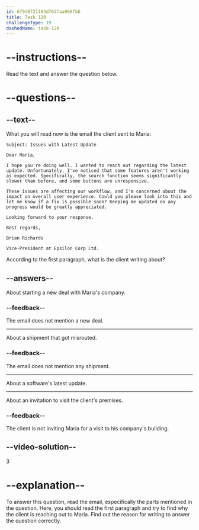 ```yaml
---
id: 679d8721183d762faa960fb6
title: Task 120
challengeType: 19
dashedName: task-120
---
```


<!-- READING -->

# --instructions--

Read the text and answer the question below.

# --questions--

## --text--

What you will read now is the email the client sent to Maria:

`Subject: Issues with Latest Update`

`Dear Maria,`

`I hope you're doing well. I wanted to reach out regarding the latest update. Unfortunately, I've noticed that some features aren't working as expected. Specifically, the search function seems significantly slower than before, and some buttons are unresponsive.`

`These issues are affecting our workflow, and I'm concerned about the impact on overall user experience. Could you please look into this and let me know if a fix is possible soon? Keeping me updated on any progress would be greatly appreciated.`

`Looking forward to your response.`

`Best regards,`

`Brian Richards`

`Vice-President at Epsilon Corp Ltd.`

According to the first paragraph, what is the client writing about?

## --answers--

About starting a new deal with Maria's company.

### --feedback--

The email does not mention a new deal.

---

About a shipment that got misrouted.

### --feedback--

The email does not mention any shipment.

---

About a software's latest update.

---

About an invitation to visit the client's premises. 

### --feedback--

The client is not inviting Maria for a visit to his company's building.

## --video-solution--

3

# --explanation--

To answer this question, read the email, especifically the parts mentioned in the question. Here, you should read the first paragraph and try to find why the client is reaching out to Maria. Find out the reason for writing to answer the question correctly.
